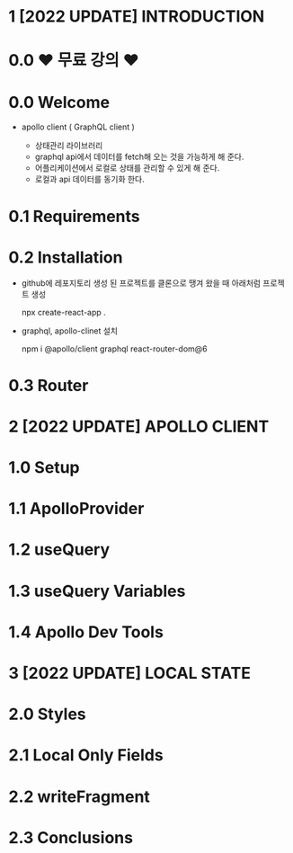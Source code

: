 # 1 [2022 UPDATE] INTRODUCTION

# 0.0 ❤️ 무료 강의 ❤️

# 0.0 Welcome

* apollo client ( GraphQL client )

  * 상태관리 라이브러리
  * graphql api에서 데이터를 fetch해 오는 것을 가능하게 해 준다.
  * 어플리케이션에서 로컬로 상태를 관리할 수 있게 해 준다.
  * 로컬과 api 데이터를 동기화 한다.


# 0.1 Requirements

# 0.2 Installation

* github에 레포지토리 생성 된 프로젝트를 클론으로 땡겨 왔을 때 아래처럼 프로젝트 생성

  npx create-react-app .

* graphql, apollo-clinet 설치
  
  npm i @apollo/client graphql react-router-dom@6


# 0.3 Router
# 2 [2022 UPDATE] APOLLO CLIENT

# 1.0 Setup

# 1.1 ApolloProvider

# 1.2 useQuery

# 1.3 useQuery Variables

# 1.4 Apollo Dev Tools
# 3 [2022 UPDATE] LOCAL STATE

# 2.0 Styles

# 2.1 Local Only Fields

# 2.2 writeFragment

# 2.3 Conclusions